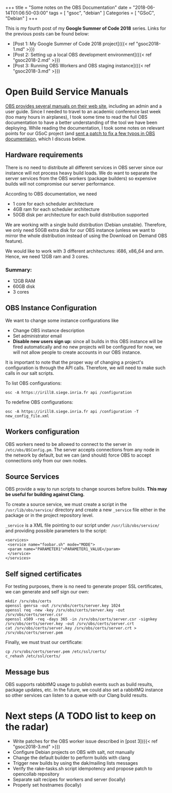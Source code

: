 +++
title = "Some notes on the OBS Documentation"
date = "2018-06-14T01:06:50-03:00"
tags = [ "gsoc", "debian" ]
Categories = [ "GSoC", "Debian" ]
+++

This is my fourth post of my **Google Summer of Code 2018** series. Links for
the previous posts can be found below:

- [Post 1: My Google Summer of Code 2018 project]({{< ref "gsoc2018-1.md" >}})
- [Post 2: Setting up a local OBS development environment]({{< ref "gsoc2018-2.md" >}})
- [Post 3: Running OBS Workers and OBS staging instance]({{< ref "gsoc2018-3.md" >}})

# Open Build Service Manuals

[OBS provides several manuals on their web
site](https://openbuildservice.org/help/), including an admin and a user guide.
Since I needed to travel to an academic conference last week (too many hours in
airplanes), I took some time to read the full OBS documentation to have a
better understanding of the tool we have been deploying. While reading the
documentation, I took some notes on relevant points for our GSoC project (and
[sent a patch to fix a few typos in OBS
documentaion](https://github.com/openSUSE/obs-docu/pull/102/files), which I
discuss below.

## Hardware requirements

There is no need to distribute all different services in OBS server since our
instance will not process heavy build loads. We do want to separate the server
services from the OBS workers (package builders) so expensive builds will not
compromise our server performance.

According to OBS documentation, we need

- 1 core for each scheduler architecture
- 4GB ram for each scheduler architecture
- 50GB disk per architecture for each build distribution supported

We are working with a single build distribution (Debian unstable). Therefore,
we only need 50GB extra disk for our OBS instance (unless we want to mirror the
whole distribution instead of using the Download on Demand OBS feature).

We would like to work with 3 different architectures: i686, x86_64 and arm.
Hence, we need 12GB ram and 3 cores.

### Summary:

- 12GB RAM
- 60GB disk
- 3 cores

## OBS Instance Configuration

We want to change some instance configurations like

- Change OBS instance description
- Set administrator email
- __Disable new users sign up:__ since all builds in this OBS instance will be fired automatically and no new projects will be configured for now, we will not allow people to create accounts in our OBS instance.

It is important to note that the proper way of changing a project's
configuration is through the API calls. Therefore, we will need to make such
calls in our salt scripts.

To list OBS configurations:
```
osc -A https://irill8.siege.inria.fr api /configuration
```

To redefine OBS configurations:
```
osc -A https://irill8.siege.inria.fr api /configuration -T new_config_file.xml
```

## Workers configuration

OBS workers need to be allowed to connect to the server in
`/etc/obs/BSConfig.pm`. The server accepts connections from any node in the
network by default, but we can (and should) force OBS to accept connections
only from our own nodes.

## Source Services

OBS provide a way to run scripts to change sources before builds.
__This may be useful for building against Clang.__

To create a source service, we must create a script in the
`/usr/lib/obs/service/` directory and create a new `_service` file either
in the package or in the project repository level.

`_service` is a XML file pointing to our script under `/usr/lib/obs/service/`
and providing possible parameters to the script:

```
<services>
 <service name="foobar.sh" mode="MODE">
 <param name="PARAMETER1">PARAMETER1_VALUE</param>
 </service>
</services>
```

## Self signed certificates

For testing purposes, there is no need to generate proper SSL certificates, we
can generate and self sign our own:

```
mkdir /srv/obs/certs
openssl genrsa -out /srv/obs/certs/server.key 1024
openssl req -new -key /srv/obs/certs/server.key -out /srv/obs/certs/server.csr
openssl x509 -req -days 365 -in /srv/obs/certs/server.csr -signkey /srv/obs/certs/server.key -out /srv/obs/certs/server.crt
cat /srv/obs/certs/server.key /srv/obs/certs/server.crt > /srv/obs/certs/server.pem
```

Finally, we must trust our certificate:

```
cp /srv/obs/certs/server.pem /etc/ssl/certs/
c_rehash /etc/ssl/certs/
```

## Message bus

OBS supports rabbitMQ usage to publish events such as build results, package
updates, etc. In the future, we could also set a rabbitMQ instance so other
services can listen to a queue with our Clang build results.

# Next steps (A TODO list to keep on the radar)

- Write patches for the OBS worker issue described in [post 3]({{< ref "gsoc2018-3.md" >}})
- Configure Debian projects on OBS with salt, not manually
- Change the default builder to perform builds with clang
- Trigger new builds by using the dak/mailing lists messages
- Verify the rake-tasks.sh script idempotency and propose patch to opencollab repository
- Separate salt recipes for workers and server (locally)
- Properly set hostnames (locally)
